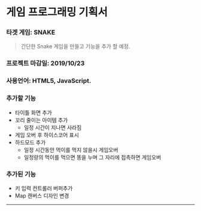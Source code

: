 # __게임 프로그래밍 기획서__


### __타겟 게임__: SNAKE
> 간단한 Snake 게임을 만들고 기능을 추가 할 예정.

### __프로젝트 마감일__: 2019/10/23

### __사용언어__: HTML5, JavaScript.

### __추가할 기능__
  * 타이틀 화면 추가
  * 꼬리 줄이는 아이템 추가
    * 일정 시간이 지나면 사라짐
  * 게임 오버 후 하이스코어 표시
  * 하드모드 추가
    * 일정 시간동안 먹이를 먹지 않을시 게임오버
    * 일정량의 먹이를 먹으면 똥을 누며 그 자리에 접촉하면 게임오버

### __추가된 기능__
  * 키 입력 컨트롤러 버퍼추가
  * Map 캔버스 디자인 변경
-----------------
